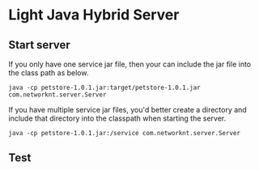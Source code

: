 # Light Java Hybrid Server

## Start server

If you only have one service jar file, then your can include the jar file into the
class path as below.

```
java -cp petstore-1.0.1.jar:target/petstore-1.0.1.jar com.networknt.server.Server
```

If you have multiple service jar files, you'd better create a directory and include
that directory into the classpath when starting the server.

```
java -cp petstore-1.0.1.jar:/service com.networknt.server.Server
```


## Test
